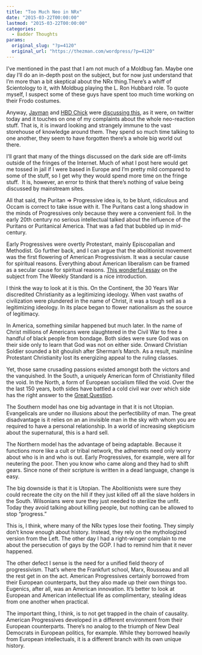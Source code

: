 ```yaml
---
title: "Too Much Neo in NRx"
date: "2015-03-22T00:00:00"
lastmod: "2015-03-22T00:00:00"
categories:
  - Badder Thoughts
params:
  original_slug: "?p=4120"
  original_url: "https://thezman.com/wordpress/?p=4120"
---
```


I’ve mentioned in the past that I am not much of a Moldbug fan. Maybe
one day I’ll do an in-depth post on the subject, but for now just
understand that I’m more than a bit skeptical about the NRx
thing.There’s a whiff of Scientology to it, with Moldbug playing the L.
Ron Hubbard role. To quote myself, I suspect some of these guys have
spent too much time working on their Frodo costumes.

Anyway, <a href="https://jaymans.wordpress.com/" rel="noopener"
target="_blank">Jayman</a> and
<a href="https://hbdchick.wordpress.com/" rel="noopener"
target="_blank">HBD Chick</a> were <a
href="https://occamsrazormag.wordpress.com/2015/03/19/problems-with-the-puritan-thesis-in-nrx/"
rel="noopener" target="_blank">discussing this</a>, as it were, on
twitter today and it touches on one of my complaints about the whole
neo-reaction stuff. That is, it is inward looking and strangely immune
to the vast storehouse of knowledge around them. They spend so much time
talking to one another, they seem to have forgotten there’s a whole big
world out there.

I’ll grant that many of the things discussed on the dark side are
off-limits outside of the fringes of the Internet. Much of what I post
here would get me tossed in jail if I were based in Europe and I’m
pretty mild compared to some of the stuff, so I get why they would spend
more time on the fringe stuff.  It is, however, an error to think that
there’s nothing of value being discussed by mainstream sites.

All that said, the Puritan =&gt; Progressive idea is, to be blunt,
ridiculous and Occam is correct to take issue with it. The Puritans cast
a long shadow in the minds of Progressives only because they were a
convenient foil. In the early 20th century no serious intellectual
talked about the influence of the Puritans or Puritanical America. That
was a fad that bubbled up in mid-century.

Early Progressives were overtly Protestant, mainly Episcopalian and
Methodist. Go further back, and I can argue that the abolitionist
movement was the first flowering of American Progressivism. It was a
secular cause for spiritual reasons. Everything about American
liberalism can be framed as a secular cause for spiritual reasons. <a
href="http://www.weeklystandard.com/articles/spiritual-shape-political-ideas_819707.html?"
rel="noopener" target="_blank">This wonderful essay</a> on the subject
from The Weekly Standard is a nice introduction.

I think the way to look at it is this. On the Continent, the 30 Years
War discredited Christianity as a legitimizing ideology. When vast
swaths of civilization were plundered in the name of Christ, it was a
tough sell as a legitimizing ideology. In its place began to flower
nationalism as the source of legitimacy.

In America, something similar happened but much later. In the name of
Christ millions of Americans were slaughtered in the Civil War to free a
handful of black people from bondage. Both sides were sure God was on
their side only to learn that God was not on either side. Onward
Christian Soldier sounded a bit ghoulish after Sherman’s March. As a
result, mainline Protestant Christianity lost its energizing appeal to
the ruling classes.

Yet, those same crusading passions existed amongst both the victors and
the vanquished. In the South, a uniquely American form of Christianity
filled the void. In the North, a form of European socialism filled the
void. Over the the last 150 years, both sides have battled a cold civil
war over which side has the right answer to the
<a href="http://en.wikipedia.org/wiki/Go_God_Go" rel="noopener"
target="_blank">Great Question</a>.

The Southern model has one big advantage in that it is not Utopian.
Evangelicals are under no illusions about the perfectibility of man. The
great disadvantage is it relies on an an invisible man in the sky with
whom you are required to have a personal relationship. In a world of
increasing skepticism about the supernatural, this is a hard sell.

The Northern model has the advantage of being adaptable. Because it
functions more like a cult or tribal network, the adherents need only
worry about who is in and who is out. Early Progressives, for example,
were all for neutering the poor. Then you know who came along and they
had to shift gears. Since none of their scripture is written in a dead
language, change is easy.

The big downside is that it is Utopian. The Abolitionists were sure they
could recreate the city on the hill if they just killed off all the
slave holders in the South. Wilsonians were sure they just needed to
sterilize the unfit. Today they avoid talking about killing people, but
nothing can be allowed to stop “progress.”

This is, I think, where many of the NRx types lose their footing. They
simply don’t know enough about history. Instead, they rely on the
mythologized version from the Left. The other day I had a right-winger
complain to me about the persecution of gays by the GOP. I had to remind
him that it never happened.

The other defect I sense is the need for a unified field theory of
progressivism. That’s where the Frankfurt school, Marx, Rousseau and all
the rest get in on the act. American Progressives certainly borrowed
from their European counterparts, but they also made up their own things
too. Eugenics, after all, was an American innovation. It’s better to
look at European and American intellectual life as complimentary,
stealing ideas from one another when practical.

The important thing, I think, is to not get trapped in the chain of
causality. American Progressives developed in a different environment
from their European counterparts. There’s no analog to the triumph of
New Deal Democrats in European politics, for example. While they
borrowed heavily from European intellectuals, it is a different branch
with its own unique history.

 
